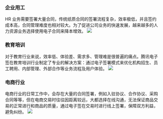 ### 企业用工
HR 业务需要签署大量合同，传统纸质合同的签署流程复杂，效率极低，并且签约成本高，合同管理难度也相对较大。为了促进公司业务的快速发展，越来越多的人力资源业务选择使用电子合同来降本增效。
![](https://qcloudimg.tencent-cloud.cn/raw/2bfd10095385b213b9a64196108ae695.png)

### 教育培训
对于教育行业来说，效率低、体验差、需求多、管理难是很普遍的痛点。腾讯电子签在教育培训行业制定了专业的解决方案：通过电子签署模式来优化机构招生、员工聘用、内部管理、外部合作等业务流程及用户体验。
![](https://qcloudimg.tencent-cloud.cn/raw/b190b7a0a7d86a5b1a9b87cbdbddde7f.png)

### 电商行业
电商行业的日常工作中，会存在大量的合同签署，例如入驻协议、合作协议、采购合同等等，但在电商交易时往往因距离较远，大都选择在线沟通，无法保证商品交易的正常进行和商品的质量，通过电子签在交易时进行线上签署，保障双方利益，避免纠纷。
![](https://qcloudimg.tencent-cloud.cn/raw/f5ec8108d75ae80f71835defe22c85f8.png)


